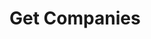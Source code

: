 # Get Companies

<api-endpoint openapi-path="../../Writerside/openapi.yaml" method="GET" endpoint="/api/v1/companies"/>
